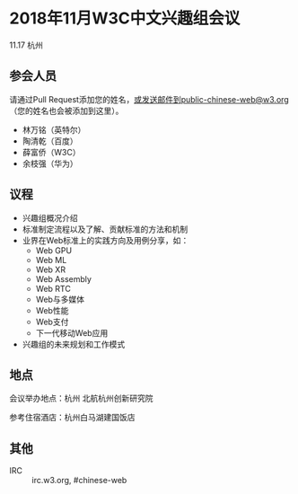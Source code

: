 # 2018年11月W3C中文兴趣组会议

11.17 杭州

## 参会人员

请通过Pull Request添加您的姓名，或发送邮件到public-chinese-web@w3.org（您的姓名也会被添加到这里）。

* 林万铭（英特尔）
* 陶清乾（百度）
* 薛富侨（W3C）
* 余枝强（华为）

## 议程

* 兴趣组概况介绍
* 标准制定流程以及了解、贡献标准的方法和机制
* 业界在Web标准上的实践方向及用例分享，如：
  * Web GPU
  * Web ML
  * Web XR
  * Web Assembly
  * Web RTC
  * Web与多媒体
  * Web性能
  * Web支付
  * 下一代移动Web应用
* 兴趣组的未来规划和工作模式

## 地点

会议举办地点：杭州 北航杭州创新研究院

参考住宿酒店：杭州白马湖建国饭店

## 其他

<dl>
<dt>IRC</dt>
<dd>irc.w3.org, #chinese-web</dd>
</dl>